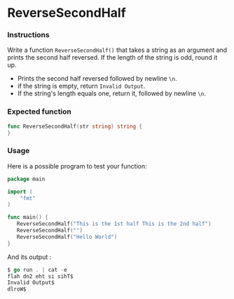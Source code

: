 # ReverseSecondHalf

### Instructions
Write a function `ReverseSecondHalf()` that takes a string as an argument and prints the second half reversed. If the length of the string is odd, round it up.

- Prints the second half reversed followed by newline `\n`.
- if the string is empty, return `Invalid Output`.
- If the string's length equals one, return it, followed by newline `\n`.

### Expected function

```go
func ReverseSecondHalf(str string) string {
}
```

### Usage

Here is a possible program to test your function:

```go
package main

import (
	"fmt"
)

func main() {
   ReverseSecondHalf("This is the 1st half This is the 2nd half")
   ReverseSecondHalf("")
   ReverseSecondHalf("Hello World")
}
```

And its output :

```go
$ go run . | cat -e
flah dn2 eht si sihT$
Invalid Output$
dlroW$
```
